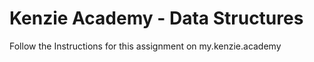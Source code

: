 # Kenzie Academy - Data Structures

Follow the Instructions for this assignment on my.kenzie.academy
